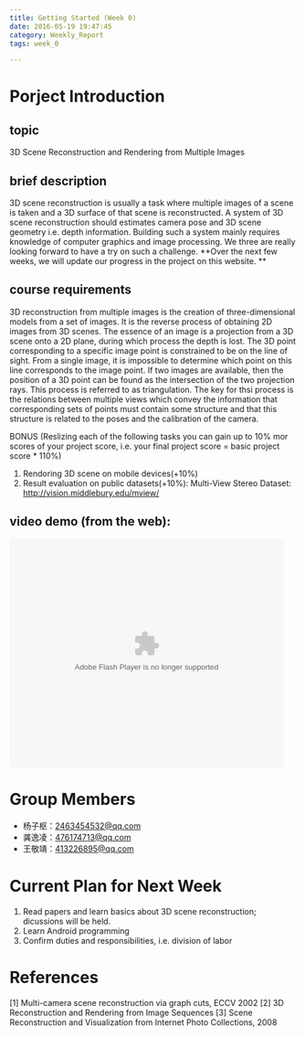 ```yaml
---
title: Getting Started (Week 0)
date: 2016-05-19 19:47:45
category: Weekly_Report
tags: week_0

---
```


# Porject Introduction 
## topic
3D Scene Reconstruction and Rendering from Multiple Images
## brief description
3D scene reconstruction is usually a task where multiple images of a scene is taken and a 3D surface of that scene is reconstructed. A system of 3D scene reconstruction should estimates camera pose and 3D scene geometry i.e. depth information. Building such a system mainly requires knowledge of computer graphics and image processing. We three are really looking forward to have a try on such a challenge. **Over the next few weeks, we will update our progress in the project on this website. **
## course requirements
3D reconstruction from multiple images is the creation of three-dimensional models from a set of images. It is the reverse process of obtaining 2D images from 3D scenes.
The essence of an image is a projection from a 3D scene onto a 2D plane, during which process the depth is lost. The 3D point corresponding to a specific image point is constrained to be on the line of sight. From a single image, it is impossible to determine which point on this line corresponds to the image point. If two images are available, then the position of a 3D point can be found as the intersection of the two projection rays. This process is referred to as triangulation. The key for thsi process is the relations between multiple views which convey the information that corresponding sets of points must contain some structure and that this structure is related to the poses and the calibration of the camera.

BONUS (Reslizing each of the following tasks you can gain up to 10% mor scores of your project score, i.e. your final project score = basic project score * 110%)
1. Rendoring 3D scene on mobile devices(+10%)
2. Result evaluation on public datasets(+10%): Multi-View Stereo Dataset: http://vision.middlebury.edu/mview/

## video demo (from the web):

<embed src="http://player.youku.com/player.php/sid/XOTQ4OTk2NDM2/v.swf" allowFullScreen="true" quality="high" width="480" height="400" align="middle" allowScriptAccess="always" type="application/x-shockwave-flash"></embed>

# Group Members
* 杨子枢：2463454532@qq.com
* 龚逸凌：476174713@qq.com
* 王敬靖：413226895@qq.com


# Current Plan for Next Week
1. Read papers and learn basics about 3D scene reconstruction; dicussions will be held.
2. Learn Android programming
3. Confirm duties and responsibilities, i.e. division of labor

# References
[1] Multi-camera scene reconstruction via graph cuts, ECCV 2002
[2] 3D Reconstruction and Rendering from Image Sequences
[3] Scene Reconstruction and Visualization from Internet Photo Collections, 2008
